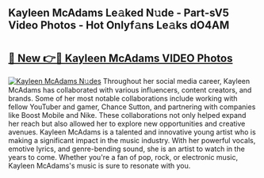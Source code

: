 ## Kayleen McAdams Le𝚊ked N𝚞de - Part-sV5 Video Photos - Hot Onlyf𝚊ns Le𝚊ks dO4AM

# <h2><a href="http://ab50385.deff.icu/?id=Kayleen+McAdams">🔗 New 👉🔴 Kayleen McAdams VIDEO Photos</a></h2>

[![Kayleen McAdams N𝚞des](https://i.imgur.com/rIISA9y.gif)](http://ab50385.deff.icu/?id=Kayleen+McAdams)
Throughout her social media career, Kayleen McAdams has collaborated with various influencers, content creators, and brands. Some of her most notable collaborations include working with fellow YouTuber and gamer, Chance Sutton, and partnering with companies like Boost Mobile and Nike. These collaborations not only helped expand her reach but also allowed her to explore new opportunities and creative avenues. Kayleen McAdams is a talented and innovative young artist who is making a significant impact in the music industry. With her powerful vocals, emotive lyrics, and genre-bending sound, she is an artist to watch in the years to come. Whether you're a fan of pop, rock, or electronic music, Kayleen McAdams's music is sure to resonate with you.
